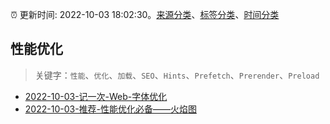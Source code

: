 :alarm_clock: 更新时间: 2022-10-03 18:02:30。[来源分类](../README.md)、[标签分类](../TAGS.md)、[时间分类](../TIMELINE.md)

## 性能优化


> 关键字：`性能`、`优化`、`加载`、`SEO`、`Hints`、`Prefetch`、`Prerender`、`Preload`



- [2022-10-03-记一次-Web-字体优化](https://toutiao.io/k/uy40bbo) 
- [2022-10-03-推荐-性能优化必备——火焰图](https://toutiao.io/k/azf7ub6) 